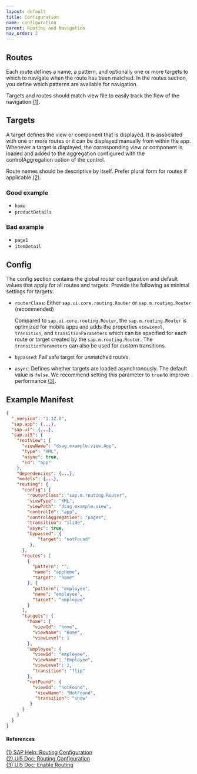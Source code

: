 ```yaml
---
layout: default
title: Configuration
name: configuration
parent: Routing and Navigation
nav_order: 2
---
```


## Routes

Each route defines a name, a pattern, and optionally one or more targets to which to navigate when the route has been matched. In the routes section, you define which patterns are available for navigation.

Targets and routes should match view file to easily track the flow of the navigation [(1)](#reference1).

## Targets

A target defines the view or component that is displayed. It is associated with one or more routes or it can be displayed manually from within the app. Whenever a target is displayed, the corresponding view or component is loaded and added to the aggregation configured with the controlAggregation option of the control.

Route names should be descriptive by itself. Prefer plural form for routes if applicable [(2)](#reference2).

<div class="goodExample" markdown=1>

### Good example

- `home`
- `productDetails`

</div>

<div class="badExample" markdown=1>

### Bad example

- `page1`
- `itemDetail`

</div>

## Config

The config section contains the global router configuration and default values that apply for all routes and targets. Provide the following as minimal settings for targets:

- `routerClass`: Either `sap.ui.core.routing.Router` or `sap.m.routing.Router` (recommended)

   Compared to `sap.ui.core.routing.Router`, the `sap.m.routing.Router` is optimized for mobile apps and adds the properties `viewLevel`, `transition`, and `transitionParameters` which can be specified for each route or target created by the `sap.m.routing.Router`. The `transitionParameters` can also be used for custom transitions.

- `bypassed`: Fail safe target for unmatched routes.

- `async`: Defines whether targets are loaded asynchronously. The default value is `false`. We recommend setting this parameter to `true` to improve performance [(3)](#reference3).

## Example Manifest

```json
{
  "_version": "1.12.0",
  "sap.app": {...},
  "sap.ui": {...},
  "sap.ui5": {
    "rootView": {
      "viewName": "dsag.example.view.App",
      "type": "XML",
      "async": true,
      "id": "app"
    },
    "dependencies": {...},
    "models": {...},
    "routing": {
      "config": {
        "routerClass": "sap.m.routing.Router",
        "viewType": "XML",
        "viewPath": "dsag.example.view",
        "controlId": "app",
        "controlAggregation": "pages",
        "transition": "slide",
        "async": true,
        "bypassed": {
            "target": "notFound"
         },
      },
      "routes": [
        {
          "pattern": "",
          "name": "appHome",
          "target": "home"
        }, {
          "pattern": "employee",
          "name": "employee",
          "target": "employee"
        }
      ],
      "targets": {
        "home": {
          "viewId": "home",
          "viewName": "Home",
          "viewLevel": 1
        },
        "employee": {
          "viewId": "employee",
          "viewName": "Employee",
          "viewLevel": 2,
          "transition": "flip"
        },
        "notFound": {
          "viewId": "notFound",
           "viewName": "NotFound",
           "transition": "show"
         }
      }
    }
  }
}
```

#### References

<a href="https://help.sap.com/doc/saphelp_nw75/7.5.5/en-US/90/2313063d6f45aeaa3388cc4c13c34e/content.htm?no_cache=true" name="reference1">(1) SAP Help: Routing Configuration</a>  
<a href="https://sapui5.hana.ondemand.com/sdk/#/topic/902313063d6f45aeaa3388cc4c13c34e.html" name="reference2">(2) UI5 Doc: Routing Configuration</a>  
<a href="https://ui5.sap.com/#/topic/cf3c57c89ef0491793d1ce327ab4f9b2" name="reference3">(3) UI5 Doc: Enable Routing</a>  